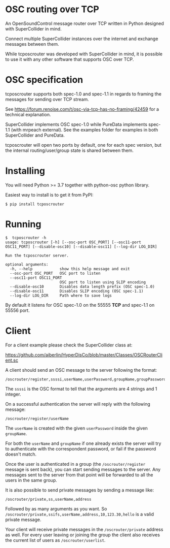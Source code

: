 # OSC routing over TCP

An OpenSoundControl message router over TCP written in Python designed with SuperCollider in mind.

Connect multiple SuperCollider instances over the internet and exchange messages between them.

While tcposcrouter was developed with SuperCollider in mind, it is possible to use it with any other software that supports OSC over TCP.

# OSC specification

tcposcrouter supports both spec-1.0 and spec-1.1 in regards to framing the messages for sending over TCP stream.

See https://forum.renoise.com/t/osc-via-tcp-has-no-framing/42459 for a technical explanation.

SuperCollider implements OSC spec-1.0 while PureData implements spec-1.1 (with mrpeach external). 
See the examples folder for examples in both SuperCollider and PureData. 

tcposcrouter will open two ports by default, one for each spec version, but the internal routing/user/group state is shared between them.

# Installing 

You will need Python >= 3.7 together with python-osc python library.

Easiest way to install is to get it from PyPI:

```
$ pip install tcposcrouter
```

# Running

```
$  tcposcrouter -h
usage: tcposcrouter [-h] [--osc-port OSC_PORT] [--osc11-port OSC11_PORT] [--disable-osc10] [--disable-osc11] [--log-dir LOG_DIR]

Run the tcposcrouter server.

optional arguments:
  -h, --help            show this help message and exit
  --osc-port OSC_PORT   OSC port to listen
  --osc11-port OSC11_PORT
                        OSC port to listen using SLIP encoding
  --disable-osc10       Disables data length prefix (OSC spec-1.0)
  --disable-osc11       Disables SLIP encoding (OSC spec-1.1)
  --log-dir LOG_DIR     Path where to save logs
```

By default it listens for OSC spec-1.0 on the 55555 **TCP** and spec-1.1 on 55556 port.

# Client

For a client example please check the SuperCollider class at:

https://github.com/aiberlin/HyperDisCo/blob/master/Classes/OSCRouterClient.sc

A client should send an OSC message to the server following the format:

```
/oscrouter/register,ssssi,userName,userPassword,groupName,groupPassword
```

The `ssssi` is the OSC format to tell that the arguments are 4 strings and 1 integer.

On a successful authentication the server will reply with the following message:

```
/oscrouter/register/userName
```

The `userName` is created with the given `userPassword` inside the given `groupName`.

For both the `userName` and `groupName` if one already exists the server will try to authenticate with the correspondent password, or fail if the password doesn't match.

Once the user is authenticated in a group (the `/oscrouter/register` message is sent back), you can start sending messages to the server. Any messages sent to the server from that point will be forwarded to all the users in the same group. 

It is also possible to send private messages by sending a message like:

```
/oscrouter/private,ss,userName,address
```

Followed by as many arguments as you want. So `/oscrouter/private,ssifs,userName,address,10,123.30,hello` is a valid private message.

Your client will receive private messages in the `/oscrouter/private` address as well. For every user leaving or joining the group the client also receives the current list of users as `/oscrouter/userlist`.
